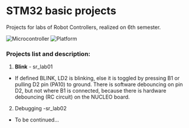 # STM32 basic projects
Projects for labs of Robot Controllers, realized on 6th semester.

![Microcontroller](https://img.shields.io/badge/Board-NUCLEO_L476RG-white) 
![Platform](https://img.shields.io/badge/Platform-STM32cubeIDE_1.4.0-darkcyan)

### Projects list and description:
1. **Blink** - sr_lab01
  - If defined BLINK, LD2 is blinking, else it is toggled
    by pressing B1 or pulling D2 pin (PA10) to ground.
    There is software debouncing on pin D2,
    but not where B1 is connected, because there is
    hardware debouncing (RC circuit) on the NUCLEO board.


2. Debugging -sr_lab02
  - To be continued...
